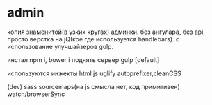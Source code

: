 # admin

копия знаменитой(в узких кругах) админки. без ангулара, без api, просто верстка на jQ(кое где используется handlebars). с использование
 улучшайзеров gulp.

инстал npm i, bower i
поднять сервер gulp [default]


используются
  инжекты html
  js uglify
  autoprefixer,cleanCSS

  (dev)
    sass sourcemaps(на js смысла нет, код примитивен)
    watch/browserSync
